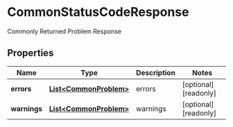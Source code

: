 

# CommonStatusCodeResponse

Commonly Returned Problem Response

## Properties

Name | Type | Description | Notes
------------ | ------------- | ------------- | -------------
**errors** | [**List&lt;CommonProblem&gt;**](CommonProblem.md) | errors |  [optional] [readonly]
**warnings** | [**List&lt;CommonProblem&gt;**](CommonProblem.md) | warnings |  [optional] [readonly]



